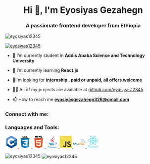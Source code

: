 <h1 align="center">Hi 👋, I'm Eyosiyas Gezahegn</h1>
<h3 align="center">A passionate frontend developer from Ethiopia</h3>

<p align="left"> <img src="https://komarev.com/ghpvc/?username=eyosiyas12345&label=Profile%20views&color=0e75b6&style=flat" alt="eyosiyas12345" /> </p>

<p align="left"> <a href="https://github.com/ryo-ma/github-profile-trophy"><img src="https://github-profile-trophy.vercel.app/?username=eyosiyas12345" alt="eyosiyas12345" /></a> </p>

- 🔭 I’m currently student in **Addis Ababa Science and Technology University**

- 🌱 I’m currently learning **React.js**

- 🤝I'm looking for **internship , paid or unpaid, all offers welcome**

- 👨‍💻 All of my projects are available at [github.com/eyosiyas12345](github.com/eyosiyas12345)

- 📫 How to reach me **eyosiyasgezahegn326@gmail.com**

<h3 align="left">Connect with me:</h3>
<p align="left">
</p>

<h3 align="left">Languages and Tools:</h3>
<p align="left"> <a href="https://www.w3schools.com/cpp/" target="_blank" rel="noreferrer"> <img src="https://raw.githubusercontent.com/devicons/devicon/master/icons/cplusplus/cplusplus-original.svg" alt="cplusplus" width="40" height="40"/> </a> <a href="https://www.w3schools.com/css/" target="_blank" rel="noreferrer"> <img src="https://raw.githubusercontent.com/devicons/devicon/master/icons/css3/css3-original-wordmark.svg" alt="css3" width="40" height="40"/> </a> <a href="https://www.w3.org/html/" target="_blank" rel="noreferrer"> <img src="https://raw.githubusercontent.com/devicons/devicon/master/icons/html5/html5-original-wordmark.svg" alt="html5" width="40" height="40"/> </a> <a href="https://www.java.com" target="_blank" rel="noreferrer"> <img src="https://raw.githubusercontent.com/devicons/devicon/master/icons/java/java-original.svg" alt="java" width="40" height="40"/> </a> <a href="https://developer.mozilla.org/en-US/docs/Web/JavaScript" target="_blank" rel="noreferrer"> <img src="https://raw.githubusercontent.com/devicons/devicon/master/icons/javascript/javascript-original.svg" alt="javascript" width="40" height="40"/> </a> <a href="https://www.mysql.com/" target="_blank" rel="noreferrer"> <img src="https://raw.githubusercontent.com/devicons/devicon/master/icons/mysql/mysql-original-wordmark.svg" alt="mysql" width="40" height="40"/> </a> <a href="https://reactjs.org/" target="_blank" rel="noreferrer"> <img src="https://raw.githubusercontent.com/devicons/devicon/master/icons/react/react-original-wordmark.svg" alt="react" width="40" height="40"/> </a> </p>

<p><img align="left" src="https://github-readme-stats.vercel.app/api/top-langs?username=eyosiyas12345&show_icons=true&locale=en&layout=compact" alt="eyosiyas12345" /></p>

<p>&nbsp;<img align="center" src="https://github-readme-stats.vercel.app/api?username=eyosiyas12345&show_icons=true&locale=en" alt="eyosiyas12345" /></p>
